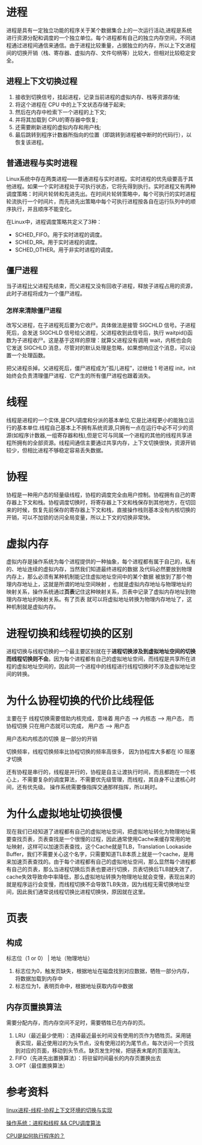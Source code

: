 # 进程
进程是具有一定独立功能的程序关于某个数据集合上的一次运行活动,进程是系统进行资源分配和调度的一个独立单位。每个进程都有自己的独立内存空间，不同进程通过进程间通信来通信。由于进程比较重量，占据独立的内存，所以上下文进程间的切换开销（栈、寄存器、虚拟内存、文件句柄等）比较大，但相对比较稳定安全。

## 进程上下文切换过程
1. 接收到切换信号，挂起进程，记录当前进程的虚拟内存、栈等资源存储;
2. 将这个进程在 CPU 中的上下文状态存储于起来;
3. 然后在内存中检索下一个进程的上下文;
4. 并将其加载到 CPU的寄存器中恢复;
5. 还需要刷新进程的虚拟内存和用户栈;
6. 最后跳转到程序计数器所指向的位置（即跳转到进程被中断时的代码行），以恢复该进程。

## 普通进程与实时进程
Linux系统中存在两类进程——普通进程与实时进程。实时进程的优先级要高于其他进程。如果一个实时进程处于可执行状态，它将先得到执行。实时进程又有两种调度策略：时间片轮转和先进先出。在时间片轮转策略中，每个可执行的实时进程轮流执行一个时间片，而先进先出策略中每个可执行进程按各自在运行队列中的顺序执行，并且顺序不能变化。

在Linux中，进程调度策略共定义了3种：
- SCHED_FIFO。用于实时进程的调度。
- SCHED_RR。用于实时进程的调度。
- SCHED_OTHER。用于非实时进程的调度。

## 僵尸进程
当子进程比父进程先结束，而父进程又没有回收子进程，释放子进程占用的资源，此时子进程将成为一个僵尸进程。

### 怎样来清除僵尸进程
改写父进程，在子进程死后要为它收尸。具体做法是接管 SIGCHLD 信号。子进程死后，会发送 SIGCHLD 信号给父进程，父进程收到此信号后，执行 waitpid()函数为子进程收尸。这是基于这样的原理：就算父进程没有调用 wait，内核也会向它发送 SIGCHLD 消息，尽管对的默认处理是忽略，如果想响应这个消息，可以设置一个处理函数。

把父进程杀掉。父进程死后，僵尸进程成为”孤儿进程”，过继给 1 号进程 init，init 始终会负责清理僵尸进程．它产生的所有僵尸进程也跟着消失。


# 线程
线程是进程的一个实体,是CPU调度和分派的基本单位,它是比进程更小的能独立运行的基本单位.线程自己基本上不拥有系统资源,只拥有一点在运行中必不可少的资源(如程序计数器,一组寄存器和栈),但是它可与同属一个进程的其他的线程共享进程所拥有的全部资源。线程间通信主要通过共享内存，上下文切换很快，资源开销较少，但相比进程不够稳定容易丢失数据。

# 协程
协程是一种用户态的轻量级线程，协程的调度完全由用户控制。协程拥有自己的寄存器上下文和栈。协程调度切换时，将寄存器上下文和栈保存到其他地方，在切回来的时候，恢复先前保存的寄存器上下文和栈，直接操作栈则基本没有内核切换的开销，可以不加锁的访问全局变量，所以上下文的切换非常快。

# 虚拟内存
虚拟内存是操作系统为每个进程提供的一种抽象，每个进程都有属于自己的，私有的、地址连续的虚拟内存，当然我们知道最终进程的数据
及代码必然要放到物理内存上，那么必须有某种机制能记住虚拟地址空间中的某个数据 被放到了那个物理内存地址上，这就是所谓的地址空间映射
，也就是虚拟内存地址与物理地址的映射关系，操作系统通过**页表**记住这种映射关系，页表中记录了虚拟内存地址到物理内存地址的映射关系。有了页表
就可以将虚拟地址转换为物理内存地址了，这种机制就是虚拟内存。

# 进程切换和线程切换的区别
进程切换与线程切换的一个最主要区别就在于**进程切换涉及到虚拟地址空间的切换而线程切换则不会**。因为每个进程都有自己的虚拟地址空间，而线程是共享所在进程的虚拟地址空间的，因此同一个进程中的线程进行线程切换时不涉及虚拟地址空间的转换。

# 为什么协程切换的代价比线程低
主要在于 线程切换需要借助内核完成，意味着 用户态 --> 内核态 --> 用户态，
而协程切换 只在用户态就可以完成， 用户态 --> 用户态

用户态和内核态的切换 是一部分的开销

切换频率，线程切换频率比协程切换的频率高很多， 因为协程库大多都在 IO 阻塞才切换

还有协程是串行的，线程是并行的，协程是自主让渡执行时间，而且都跑在一个核心上，不需要复杂的调度算法，不需要优先级管理，而线程，其自身不让渡核心时间，还有优先级。 操作系统需要像指挥交通那样指挥，所以耗时。

# 为什么虚拟地址切换很慢
现在我们已经知道了进程都有自己的虚拟地址空间，把虚拟地址转化为物理地址需要查找页表，页表查找是一个很慢的过程，因此通常使用Cache来缓存常用的地址映射，这样可以加速页表查找，这个Cache就是TLB，Translation Lookaside Buffer，我们不需要关心这个名字，只需要知道TLB本质上就是一个cache，是用来加速页表查找的。由于每个进程都有自己的虚拟地址空间，那么显然每个进程都有自己的页表，那么当进程切换后页表也要进行切换，页表切换后TLB就失效了，cache失效导致命中率降低，那么虚拟地址转换为物理地址就会变慢，表现出来的就是程序运行会变慢，而线程切换不会导致TLB失效，因为线程无需切换地址空间，因此我们通常说线程切换比进程切换快，原因就在这里。

# 页表
## 构成
标志位（1 or 0） | 地址（物理地址）

1. 标志位为0，触发页缺失，根据地址在磁盘找到对应数据，牺牲一部分内存，将数据加载到内存中
2. 标志位为1，表明页命中，根据地址获取内存中数据

## 内存页置换算法
需要分配内存，而内存空间不足时，需要牺牲已在内存的页。

1. LRU（最近最少使用）：选择最近最长时间没有使用的页作为牺牲页。采用链表实现，最近使用过的为头节点，没有使用过的为尾节点，每次访问一个页找到对应的页面，移动到头节点。缺页发生时候，把链表末尾的页面淘汰。
2. FIFO（先进先出置换算法）：将驻留时间最长的内存页置换出去
3. OPT（最佳置换算法）

# 参考资料
[linux进程-线程-协程上下文环境的切换与实现](https://blog.csdn.net/runner668/article/details/80512664)

[操作系统：进程和线程 && CPU调度算法](https://blog.csdn.net/qq_43186095/article/details/103444402)

[CPU是如何执行程序的？](https://blog.csdn.net/flyersboy/article/details/117405972)